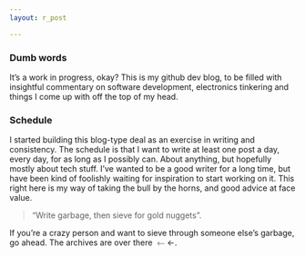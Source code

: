 ```yaml
---
layout: r_post

---
```


<h3 id="dumb-words">Dumb words</h3>
<p>It’s a work in progress, okay? This is my github dev blog, to be filled with insightful commentary on software development, electronics tinkering and things I come up with off the top of my head.</p>
<h3 id="schedule">Schedule</h3>
<p>I started building this blog-type deal as an exercise in writing and consistency. The schedule is that I want to write at least one post a day, every day, for as long as I possibly can. About anything, but hopefully mostly about tech stuff. I’ve wanted to be a good writer for a long time, but have been kind of foolishly waiting for inspiration to start working on it. This right here is my way of taking the bull by the horns, and good advice at face value.</p>
<blockquote>
<p>“Write garbage, then sieve for gold nuggets”.</p>
</blockquote>
<p>If you’re a crazy person and want to sieve through someone else’s garbage, go ahead. The archives are over there <span class="katex--inline"><span class="katex"><span class="katex-mathml"><math><semantics><mrow><mo>←</mo></mrow><annotation encoding="application/x-tex">\leftarrow</annotation></semantics></math></span><span class="katex-html" aria-hidden="true"><span class="strut" style="height: 0.36687em;"></span><span class="strut bottom" style="height: 0.36687em; vertical-align: 0em;"></span><span class="base"><span class="mrel">←</span></span></span></span></span>.</p>

